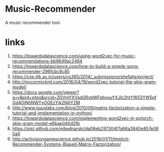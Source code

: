 # Music-Recommender
A music recommender tool.
# links

1) https://towardsdatascience.com/using-word2vec-for-music-recommendations-bb9649ac2484
2) https://towardsdatascience.com/how-to-build-a-simple-song-recommender-296fcbc8c85
3) https://cse.iitk.ac.in/users/cs365/2014/_submissions/shefalig/project/
4) http://mccormickml.com/2016/04/19/word2vec-tutorial-the-skip-gram-model/
5) https://docs.google.com/viewer?a=v&pid=sites&srcid=ZGVmYXVsdGRvbWFpbnxuYXJlc2htYW53YW5pfGd4OjNhNWYyOGEzYjk2NjliY2M
6) http://www.quuxlabs.com/blog/2010/09/matrix-factorization-a-simple-tutorial-and-implementation-in-python/
7) https://towardsdatascience.com/implementing-word2vec-in-pytorch-skip-gram-model-e6bae040d2fb
8) https://gist.github.com/mbednarski/da08eb297304f7a66a3840e857e060a0 
9) http://activisiongamescience.github.io/2016/01/11/Implicit-Recommender-Systems-Biased-Matrix-Factorization/
